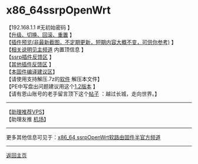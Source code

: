 # x86_64ssrpOpenWrt

【192.168.1.1 #无初始密码 】       
【[升级、切换、回滚、重置](https://t.me/OpenWRTcn/48) 】     
【[插件预览(非最新截图，不定期更新，短期内容大概不变，可供你参考)](https://github.com/boduoyejieyi666/whonolikeboduoyejieyi/blob/main/ssrp/bio/1.png) 】       
【[相关说明见主频道](https://t.me/OpenWRTcn) 内置顶信息 】                
【[ssrp插件反馈区](https://github.com/fw876/helloworld/issues) 】              
【[其他插件反馈区](https://github.com/coolsnowwolf/lede/issues) 】               
【[本固件编译建议区](https://github.com/KFERMercer/OpenWrt/issues)】          
【请使用支持解压.7z的[软件](https://cn.bandisoft.com/bandizip/) 解压本文件】      
【PE中写盘出问题建议用这个[1.2版本](https://t.me/OpenWRTcn/8) 】      
【请有恩山账号的老手留言顶下这个[帖子](https://www.right.com.cn/forum/thread-4053643-1-1.html) ：越过长城，走向世界。】       

---------------------------------------          
【[助理推荐VPS](https://github.com/boduoyejieyi666/whonolikeboduoyejieyi/blob/main/MyFanFan.md)】            
【助理友推 [机场](https://github.com/boduoyejieyi666/whonolikeboduoyejieyi/blob/main/youlian/jichang.md)】            

---------------------------------------    
更多其他信息可见于：[x86_64 ssrpOpenWrt软路由固件半官方频道](https://t.me/ssrpOpenWRT)            

---------------------------------------                      

[返回主页](https://github.com/boduoyejieyi666/whonolikeboduoyejieyi/blob/main/README.md)        

